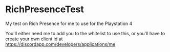 # RichPresenceTest
My test on Rich Presence for me to use for the Playstation 4

You'll either need me to add you to the whitelist to use this, or you'll have to create your own client id at https://discordapp.com/developers/applications/me
